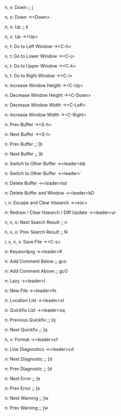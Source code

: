 n, x: Down ;; j
<!--SR:!2024-09-26,13,289-->
n, x: Down ->\<Down>
<!--SR:!2024-09-23,10,289-->
n, x: Up ;; k
<!--SR:!2024-10-25,47,309-->
n, x: Up ->\<Up>
<!--SR:!2024-10-09,22,289-->
n, t: Go to Left Window ->\<C-h>
<!--SR:!2024-09-25,12,289-->
n, t: Go to Lower Window ->\<C-j>
<!--SR:!2024-09-23,10,289-->
n, t: Go to Upper Window ->\<C-k>
<!--SR:!2024-09-23,10,289-->
n, t: Go to Right Window ->\<C-l>
<!--SR:!2024-09-24,13,287-->
n: Increase Window Height ->\<C-Up>
<!--SR:!2024-09-27,14,290-->
n: Decrease Window Height ->\<C-Down>
<!--SR:!2024-10-07,20,270-->
n: Decrease Window Width ->\<C-Left>
<!--SR:!2024-09-24,11,289-->
n: Increase Window Width ->\<C-Right>
<!--SR:!2024-09-24,11,289-->
n: Prev Buffer ->\<S-h>
<!--SR:!2024-09-21,4,170-->
n: Next Buffer ->\<S-l>
<!--SR:!2024-09-23,3,229-->
n: Prev Buffer ;; [b
<!--SR:!2024-10-22,33,287-->
n: Next Buffer ;; ]b
<!--SR:!2024-10-31,37,309-->
n: Switch to Other Buffer ->\<leader>bb
<!--SR:!2024-09-23,10,270-->
n: Switch to Other Buffer ->\<leader>`
<!--SR:!2024-09-21,1,149-->
n: Delete Buffer ->\<leader>bd
<!--SR:!2024-09-21,8,269-->
n: Delete Buffer and Window ->\<leader>bD
<!--SR:!2024-09-22,9,269-->
i, n: Escape and Clear hlsearch ->\<esc>
<!--SR:!2024-09-25,12,270-->
n: Redraw / Clear hlsearch / Diff Update ->\<leader>ur
<!--SR:!2024-09-28,9,229-->
n, x, o: Next Search Result ;; n
<!--SR:!2024-10-29,51,308-->
n, x, o: Prev Search Result ;; N
<!--SR:!2024-11-11,47,309-->
i, x, n, s: Save File ->\<C-s>
<!--SR:!2024-10-07,21,287-->
n: Keywordprg ->\<leader>K
<!--SR:!2024-09-23,7,229-->
n: Add Comment Below ;; gco
<!--SR:!2024-09-26,13,289-->
n: Add Comment Above ;; gcO
<!--SR:!2024-11-10,46,309-->
n: Lazy ->\<leader>l
<!--SR:!2024-09-22,9,269-->
n: New File ->\<leader>fn
<!--SR:!2024-09-24,8,229-->
n: Location List ->\<leader>xl
<!--SR:!2024-09-26,11,246-->
n: Quickfix List ->\<leader>xq
<!--SR:!2024-09-22,2,189-->
n: Previous Quickfix ;; [q
<!--SR:!2024-11-01,38,309-->
n: Next Quickfix ;; ]q
<!--SR:!2024-11-06,43,309-->
n, v: Format ->\<leader>cf
<!--SR:!2024-09-28,11,229-->
n: Line Diagnostics ->\<leader>cd
<!--SR:!2024-09-21,4,189-->
n: Next Diagnostic ;; ]d
<!--SR:!2024-10-29,35,309-->
n: Prev Diagnostic ;; [d
<!--SR:!2024-09-26,13,289-->
n: Next Error ;; ]e
<!--SR:!2024-10-12,22,249-->
n: Prev Error ;; [e
<!--SR:!2024-09-26,13,289-->
n: Next Warning ;; ]w
<!--SR:!2024-10-21,32,287-->
n: Prev Warning ;; [w
<!--SR:!2024-11-02,39,307-->
